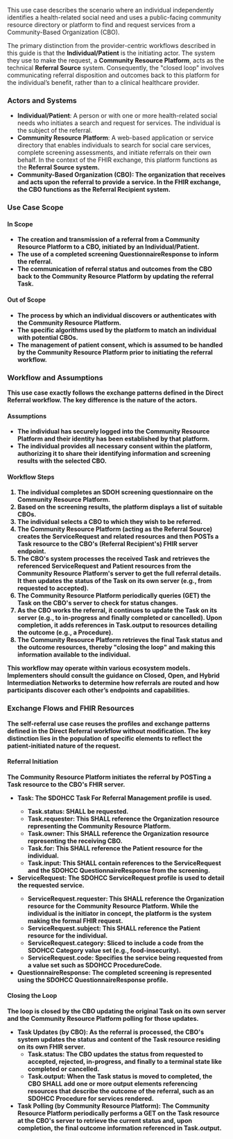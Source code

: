 This use case describes the scenario where an individual independently identifies a health-related social need and uses a public-facing community resource directory or platform to find and request services from a Community-Based Organization (CBO).

The primary distinction from the provider-centric workflows described in this guide is that the <b>Individual/Patient</b> is the initiating actor. The system they use to make the request, a <b>Community Resource Platform</b>, acts as the technical <b>Referral Source</b> system. Consequently, the "closed loop" involves communicating referral disposition and outcomes back to this platform for the individual’s benefit, rather than to a clinical healthcare provider.

### Actors and Systems

- <b>Individual/Patient</b>: A person or  with one or more health-related social needs who initiates a search and request for services. The individual is the subject of the referral.
- <b>Community Resource Platform</b>: A web-based application or service directory that enables individuals to search for social care services, complete screening assessments, and initiate referrals on their own behalf. In the context of the FHIR exchange, this platform functions as the <b>Referral Source system.
- <b>Community-Based Organization (CBO)</b>: The organization that receives and acts upon the referral to provide a service. In the FHIR exchange, the CBO functions as the <b>Referral Recipient</b> system.

### Use Case Scope

#### In Scope

- The creation and transmission of a referral from a Community Resource Platform to a CBO, initiated by an Individual/Patient.
- The use of a completed screening QuestionnaireResponse to inform the referral.
- The communication of referral status and outcomes from the CBO back to the Community Resource Platform by updating the referral Task.

#### Out of Scope

- The process by which an individual discovers or authenticates with the Community Resource Platform.
- The specific algorithms used by the platform to match an individual with potential CBOs.
- The management of patient consent, which is assumed to be handled by the Community Resource Platform prior to initiating the referral workflow.

### Workflow and Assumptions

This use case <b>exactly follows the exchange patterns defined in the Direct Referral workflow</b>. The key difference is the nature of the actors.

#### Assumptions

- The individual has securely logged into the Community Resource Platform and their identity has been established by that platform.
- The individual provides all necessary consent within the platform, authorizing it to share their identifying information and screening results with the selected CBO.

#### Workflow Steps

1. The individual completes an SDOH screening questionnaire on the Community Resource Platform.
2. Based on the screening results, the platform displays a list of suitable CBOs.
3. The individual selects a CBO to which they wish to be referred.
4. The <b>Community Resource Platform</b> (acting as the Referral Source) creates the ServiceRequest and related resources and then POSTs a Task resource to the <b>CBO's</b> (Referral Recipient's) FHIR server endpoint.
5. The CBO's system processes the received Task and retrieves the referenced ServiceRequest and Patient resources from the Community Resource Platform's server to get the full referral details. It then updates the status of the Task on its own server (e.g., from requested to accepted).
6. The <b>Community Resource Platform</b> periodically queries (GET) the Task on the CBO's server to check for status changes.
7. As the CBO works the referral, it continues to update the Task on its server (e.g., to in-progress and finally completed or cancelled). Upon completion, it adds references in Task.output to resources detailing the outcome (e.g., a Procedure).
8. The <b>Community Resource Platform</b> retrieves the final Task status and the outcome resources, thereby "closing the loop" and making this information available to the individual.

This workflow may operate within various ecosystem models. Implementers should consult the guidance on <b>Closed, Open, and Hybrid Intermediation Networks</b> to determine how referrals are routed and how participants discover each other’s endpoints and capabilities.

### Exchange Flows and FHIR Resources

The self-referral use case reuses the profiles and exchange patterns defined in the Direct Referral workflow without modification. The key distinction lies in the population of specific elements to reflect the patient-initiated nature of the request.

#### Referral Initiation

The Community Resource Platform initiates the referral by POSTing a Task resource to the CBO's FHIR server.

- <b>Task: The SDOHCC Task For Referral Management profile is used.
    - Task.status: SHALL be requested.
    - Task.requester: This SHALL reference the Organization resource representing the <b>Community Resource Platform</b>.
    - Task.owner: This SHALL reference the Organization resource representing the receiving <b>CBO</b>.
    - Task.for: This SHALL reference the Patient resource for the individual.
    - Task.input: This SHALL contain references to the ServiceRequest and the SDOHCC QuestionnaireResponse from the screening.
- <b>ServiceRequest: The SDOHCC ServiceRequest profile is used to detail the requested service.
    - ServiceRequest.requester: This SHALL reference the Organization resource for the <b>Community Resource Platform</b>. While the individual is the initiator in concept, the platform is the system making the formal FHIR request.
    - ServiceRequest.subject: This SHALL reference the Patient resource for the individual.
    - ServiceRequest.category: Sliced to include a code from the SDOHCC Category value set (e.g., food-insecurity).
    - ServiceRequest.code: Specifies the service being requested from a value set such as SDOHCC ProcedureCode.
- <b>QuestionnaireResponse: The completed screening is represented using the SDOHCC QuestionnaireResponse profile.

#### Closing the Loop

The loop is closed by the CBO updating the original Task on its own server and the Community Resource Platform polling for those updates.

- <b>Task Updates (by CBO)</b>: As the referral is processed, the CBO's system updates the status and content of the Task resource residing on its own FHIR server.
    - Task.status: The CBO updates the status from requested to accepted, rejected, in-progress, and finally to a terminal state like completed or cancelled.
    - Task.output: When the Task status is moved to completed, the CBO SHALL add one or more output elements referencing resources that describe the outcome of the referral, such as an SDOHCC Procedure for services rendered.
- <b>Task Polling (by Community Resource Platform)</b>: The Community Resource Platform periodically performs a GET on the Task resource at the CBO's server to retrieve the current status and, upon completion, the final outcome information referenced in Task.output.



